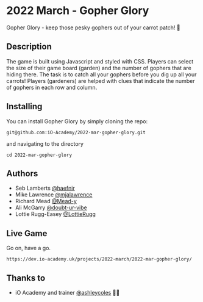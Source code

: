 # 2022 March - Gopher Glory

Gopher Glory - keep those pesky gophers out of your carrot patch! 🥕

## Description 
The game is built using Javascript and styled with CSS. Players can select the size of their game board (garden) and the number of gophers that are hiding there. 
The task is to catch all your gophers before you dig up all your carrots! Players (gardeners) are helped with clues that indicate the number of gophers in each row and column. 

## Installing 
You can install Gopher Glory by simply cloning the repo:

```
git@github.com:iO-Academy/2022-mar-gopher-glory.git
``` 

and navigating to the directory 

```
cd 2022-mar-gopher-glory
```
## Authors 
- Seb Lamberts [@haefnir](https://github.com/haefnir)
- Mike Lawrence [@mjalawrence](https://github.com/mjalawrence)
- Richard Mead [@Mead-y](https://github.com/Mead-y)
- Ali McGarry [@doubt-ur-vibe](https://github.com/doubt-ur-vibe)
- Lottie Rugg-Easey [@LottieRugg](https://github.com/LottieRugg)

## Live Game
Go on, have a go.
```
https://dev.io-academy.uk/projects/2022-march/2022-mar-gopher-glory/
```

## Thanks to 
- iO Academy and trainer [@ashleycoles](https://github.com/ashleycoles) 🧑‍🌾
